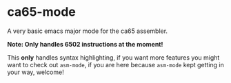 # ca65-mode

A very basic emacs major mode for the ca65 assembler.

**Note: Only handles 6502 instructions at the moment!**

This **only** handles syntax highlighting, if you want more features you might want to check out `asm-mode`, if you are here because `asm-mode` kept getting in your way, welcome!
